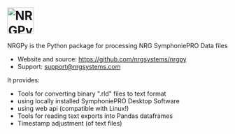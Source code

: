 # <img alt="NRGPy" src="https://www.nrgsystems.com/mysite/images/logo.png?v=3" height="60">

NRGPy is the Python package for processing NRG SymphoniePRO Data files

- Website and source: https://github.com/nrgsystems/nrgpy
- Support: support@nrgsystems.com

It provides:

- Tools for converting binary ".rld" files to text format
 - using locally installed SymphoniePRO Desktop Software
 - using web api (compatible with Linux!)
- Tools for reading text exports into Pandas dataframes
- Timestamp adjustment (of text files)
